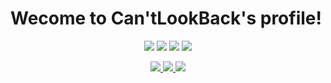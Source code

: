 # Wecome to Can'tLookBack's profile!

<p align="center">
<img src="https://badges.pufler.dev/visits/cantlookback/cantlookback"/> 
<img src="https://badges.pufler.dev/years/cantlookback"/>
<img src="https://badges.pufler.dev/repos/cantlookback"/>
<img src="https://badges.pufler.dev/commits/monthly/cantlookback" />
</p>

<div align="center">
  <a href="https://github.com/vn7n24fzkq/github-profile-summary-cards">
    <img src="https://github-profile-summary-cards.vercel.app/api/cards/profile-details?username=cantlookback&theme=dark" />
  </a>
  <a href="https://github.com/vn7n24fzkq/github-profile-summary-cards">
    <img src="https://github-profile-summary-cards.vercel.app/api/cards/stats?username=cantlookback&theme=dark" />
  </a>
  <a href="https://github.com/vn7n24fzkq/github-profile-summary-cards">
    <img src="https://github-profile-summary-cards.vercel.app/api/cards/repos-per-language?username=cantlookback&theme=dark" />
  </a>
</div>
